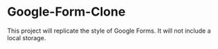 # Google-Form-Clone

This project will replicate the style of Google Forms. It will not include a local storage.

